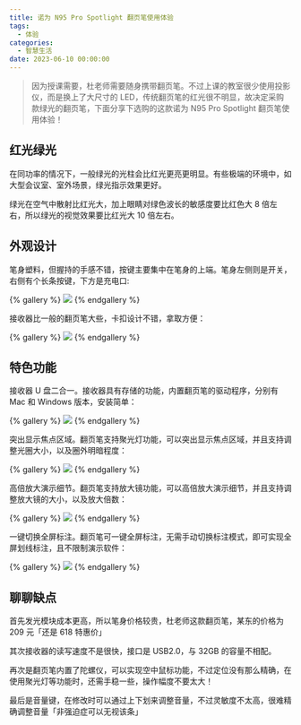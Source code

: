 ```yaml
---
title: 诺为 N95 Pro Spotlight 翻页笔使用体验
tags:
  - 体验
categories:
  - 智慧生活
date: 2023-06-10 00:00:00
---
```


> 因为授课需要，杜老师需要随身携带翻页笔。不过上课的教室很少使用投影仪，而是换上了大尺寸的 LED，传统翻页笔的红光很不明显，故决定采购款绿光的翻页笔，下面分享下选购的这款诺为 N95 Pro Spotlight 翻页笔使用体验！

<!-- more -->

## 红光绿光

在同功率的情况下，一般绿光的光柱会比红光更亮更明显。有些极端的环境中，如大型会议室、室外场景，绿光指示效果更好。

绿光在空气中散射比红光大，加上眼睛对绿色波长的敏感度要比红色大 8 倍左右，所以绿光的视觉效果要比红光大 10 倍左右。

## 外观设计

笔身塑料，但握持的手感不错，按键主要集中在笔身的上端。笔身左侧则是开关，右侧有个长条按键，下方是充电口:

{% gallery %}
![](https://cdn.dusays.com/2023/06/594-1.jpg)
{% endgallery %}

接收器比一般的翻页笔大些，卡扣设计不错，拿取方便：

{% gallery %}
![](https://cdn.dusays.com/2023/06/594-2.jpg)
{% endgallery %}

## 特色功能

接收器 U 盘二合一。接收器具有存储的功能，内置翻页笔的驱动程序，分别有 Mac 和 Windows 版本，安装简单：

{% gallery %}
![](https://cdn.dusays.com/2023/06/594-3.jpg)
{% endgallery %}

突出显示焦点区域。翻页笔支持聚光灯功能，可以突出显示焦点区域，并且支持调整光圈大小，以及圈外明暗程度：

{% gallery %}
![](https://cdn.dusays.com/2023/06/594-4.jpg)
{% endgallery %}

高倍放大演示细节。翻页笔支持放大镜功能，可以高倍放大演示细节，并且支持调整放大镜的大小，以及放大倍数：

{% gallery %}
![](https://cdn.dusays.com/2023/06/594-5.jpg)
{% endgallery %}

一键切换全屏标注。翻页笔可一键全屏标注，无需手动切换标注模式，即可实现全屏划线标注，且不限制演示软件：

{% gallery %}
![](https://cdn.dusays.com/2023/06/594-6.jpg)
{% endgallery %}

## 聊聊缺点

首先发光模块成本更高，所以笔身价格较贵，杜老师这款翻页笔，某东的价格为 209 元「还是 618 特惠价」

其次接收器的读写速度不是很快，接口是 USB2.0，与 32GB 的容量不相配。

再次是翻页笔内置了陀螺仪，可以实现空中鼠标功能，不过定位没有那么精确，在使用聚光灯等功能时，还需手稳一些，操作幅度不要太大！

最后是音量键，在修改时可以通过上下划来调整音量，不过灵敏度不太高，很难精确调整音量「非强迫症可以无视该条」